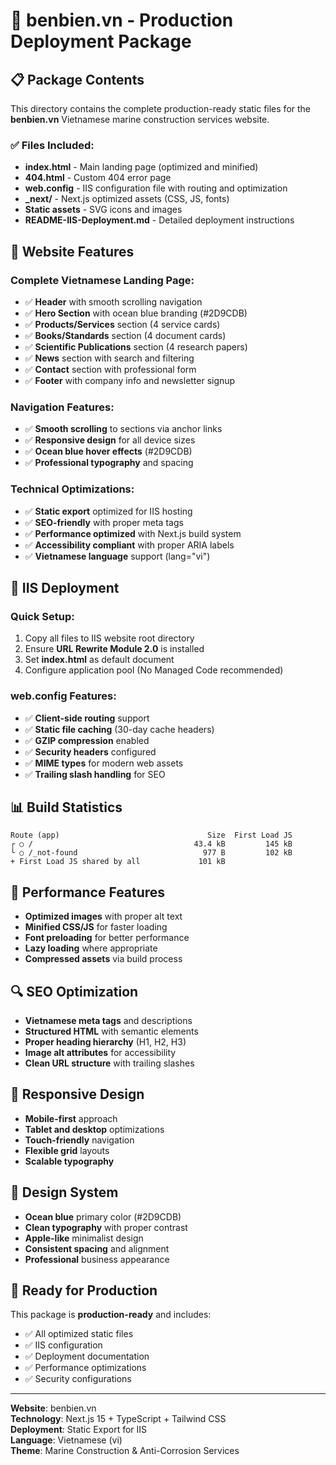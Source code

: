 # 🚀 benbien.vn - Production Deployment Package

## 📋 Package Contents

This directory contains the complete production-ready static files for the **benbien.vn** Vietnamese marine construction services website.

### ✅ Files Included:
- **index.html** - Main landing page (optimized and minified)
- **404.html** - Custom 404 error page
- **web.config** - IIS configuration file with routing and optimization
- **_next/** - Next.js optimized assets (CSS, JS, fonts)
- **Static assets** - SVG icons and images
- **README-IIS-Deployment.md** - Detailed deployment instructions

## 🌟 Website Features

### **Complete Vietnamese Landing Page:**
- ✅ **Header** with smooth scrolling navigation
- ✅ **Hero Section** with ocean blue branding (#2D9CDB)
- ✅ **Products/Services** section (4 service cards)
- ✅ **Books/Standards** section (4 document cards)
- ✅ **Scientific Publications** section (4 research papers)
- ✅ **News** section with search and filtering
- ✅ **Contact** section with professional form
- ✅ **Footer** with company info and newsletter signup

### **Navigation Features:**
- ✅ **Smooth scrolling** to sections via anchor links
- ✅ **Responsive design** for all device sizes
- ✅ **Ocean blue hover effects** (#2D9CDB)
- ✅ **Professional typography** and spacing

### **Technical Optimizations:**
- ✅ **Static export** optimized for IIS hosting
- ✅ **SEO-friendly** with proper meta tags
- ✅ **Performance optimized** with Next.js build system
- ✅ **Accessibility compliant** with proper ARIA labels
- ✅ **Vietnamese language** support (lang="vi")

## 🔧 IIS Deployment

### **Quick Setup:**
1. Copy all files to IIS website root directory
2. Ensure **URL Rewrite Module 2.0** is installed
3. Set **index.html** as default document
4. Configure application pool (No Managed Code recommended)

### **web.config Features:**
- ✅ **Client-side routing** support
- ✅ **Static file caching** (30-day cache headers)
- ✅ **GZIP compression** enabled
- ✅ **Security headers** configured
- ✅ **MIME types** for modern web assets
- ✅ **Trailing slash handling** for SEO

## 📊 Build Statistics

```
Route (app)                                 Size  First Load JS    
┌ ○ /                                    43.4 kB         145 kB
└ ○ /_not-found                            977 B         102 kB
+ First Load JS shared by all             101 kB
```

## 🎯 Performance Features

- **Optimized images** with proper alt text
- **Minified CSS/JS** for faster loading
- **Font preloading** for better performance
- **Lazy loading** where appropriate
- **Compressed assets** via build process

## 🔍 SEO Optimization

- **Vietnamese meta tags** and descriptions
- **Structured HTML** with semantic elements
- **Proper heading hierarchy** (H1, H2, H3)
- **Image alt attributes** for accessibility
- **Clean URL structure** with trailing slashes

## 📱 Responsive Design

- **Mobile-first** approach
- **Tablet and desktop** optimizations
- **Touch-friendly** navigation
- **Flexible grid** layouts
- **Scalable typography**

## 🎨 Design System

- **Ocean blue** primary color (#2D9CDB)
- **Clean typography** with proper contrast
- **Apple-like** minimalist design
- **Consistent spacing** and alignment
- **Professional** business appearance

## 🚀 Ready for Production

This package is **production-ready** and includes:
- ✅ All optimized static files
- ✅ IIS configuration
- ✅ Deployment documentation
- ✅ Performance optimizations
- ✅ Security configurations

---

**Website**: benbien.vn  
**Technology**: Next.js 15 + TypeScript + Tailwind CSS  
**Deployment**: Static Export for IIS  
**Language**: Vietnamese (vi)  
**Theme**: Marine Construction & Anti-Corrosion Services
